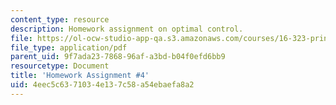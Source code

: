 ```yaml
---
content_type: resource
description: Homework assignment on optimal control.
file: https://ol-ocw-studio-app-qa.s3.amazonaws.com/courses/16-323-principles-of-optimal-control-spring-2008/4eec5c6371034e137c58a54ebaefa8a2_assn4.pdf
file_type: application/pdf
parent_uid: 9f7ada23-7868-96af-a3bd-b04f0efd6bb9
resourcetype: Document
title: 'Homework Assignment #4'
uid: 4eec5c63-7103-4e13-7c58-a54ebaefa8a2
---
```

